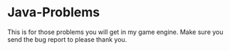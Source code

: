 # Java-Problems
This is for those problems you will get in my game engine.
Make sure you send the bug report to please thank you.
